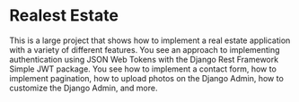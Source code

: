 # Realest Estate
This is a large project that shows how to implement a real estate application with a variety of different features. You see an approach to implementing authentication using JSON Web Tokens with the Django Rest Framework Simple JWT package. You see how to implement a contact form, how to implement pagination, how to upload photos on the Django Admin, how to customize the Django Admin, and more.
